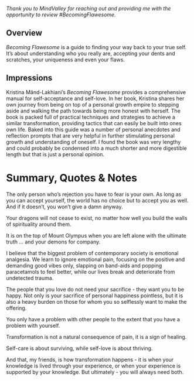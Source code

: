 *Thank you to MindValley for reaching out and providing me with the opportunity to review #BecomingFlawesome.*

## Overview

*Becoming Flawesome* is a guide to finding your way back to your true self. It’s about understanding who you really are, accepting your dents and scratches, your uniqueness and even your flaws.

## Impressions

Kristina Mänd-Lakhiani’s *Becoming Flawesome* provides a comprehensive manual for self-acceptance and self-love. In her book, Kristina shares her own journey from being on top of a personal growth empire to stepping aside and walking the path towards being more honest with herself. The book is packed full of practical techniques and strategies to achieve a similar transformation, providing tactics that can easily be built into ones own life. Baked into this guide was a number of personal anecdotes and reflection prompts that are very helpful in further stimulating personal growth and understanding of oneself. I found the book was very lengthy and could probably be condensed into a much shorter and more digestible length but that is just a personal opinion.

# Summary, Quotes & Notes

The only person who’s rejection you have to fear is your own. As long as you can accept yourself, the world has no choice but to accept you as well. And if it doesn’t, you won’t give a damn anyway.

Your dragons will not cease to exist, no matter how well you build the walls of spirituality around them.

It is on the top of Mount Olympus when you are left alone with the ultimate truth … and your demons for company.

I believe that the biggest problem of contemporary society is emotional analgesia. We learn to ignore emotional pain, focusing on the positive and demanding good vibes only, slapping on band-aids and popping paracetamols to feel better, while our lives break and deteriorate from undetected trauma.

The people that you love do not need your sacrifice - they want you to be happy. Not only is your sacrifice of personal happiness pointless, but it is also a heavy burden on those for whom you so selflessly want to make the offering.

You only have a problem with other people to the extent that you have a problem with yourself.

Transformation is not a natural consequence of pain, it is a sign of healing.

Self-care is about surviving, while self-love is about thriving.

And that, my friends, is how transformation happens - it is when your knowledge is lived through your experience, or when your experience is supported by your knowledge. But ultimately - you will always need both.